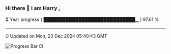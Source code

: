 ### Hi there 👋 I am Harry , 

⏳ Year progress { █████████████████████████████▁ } 97.61 %

---

⏰ Updated on Mon, 23 Dec 2024 05:40:43 GMT

![Progress Bar CI](https://github.com/duykhang68/duykhang68/workflows/Progress%20Bar%20CI/badge.svg)
